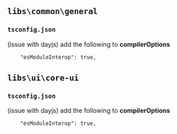 
## `libs\common\general`

### `tsconfig.json`

(issue with dayjs)
add the following to **compilerOptions**
```
    "esModuleInterop": true,
```

## `libs\ui\core-ui`

### `tsconfig.json`

(issue with dayjs)
add the following to **compilerOptions**
```
    "esModuleInterop": true,
```